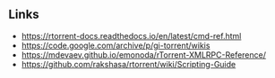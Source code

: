 ## Links

- https://rtorrent-docs.readthedocs.io/en/latest/cmd-ref.html
- https://code.google.com/archive/p/gi-torrent/wikis
- https://mdevaev.github.io/emonoda/rTorrent-XMLRPC-Reference/
- https://github.com/rakshasa/rtorrent/wiki/Scripting-Guide
